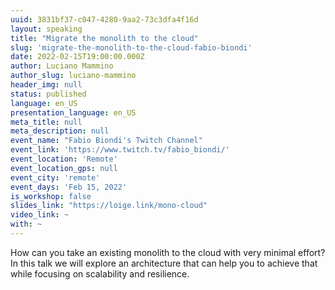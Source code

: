 ```yaml
---
uuid: 3831bf37-c047-4280-9aa2-73c3dfa4f16d
layout: speaking
title: "Migrate the monolith to the cloud"
slug: 'migrate-the-monolith-to-the-cloud-fabio-biondi'
date: 2022-02-15T19:00:00.000Z
author: Luciano Mammino
author_slug: luciano-mammino
header_img: null
status: published
language: en_US
presentation_language: en_US
meta_title: null
meta_description: null
event_name: "Fabio Biondi's Twitch Channel"
event_link: 'https://www.twitch.tv/fabio_biondi/'
event_location: 'Remote'
event_location_gps: null
event_city: 'remote'
event_days: 'Feb 15, 2022'
is_workshop: false
slides_link: "https://loige.link/mono-cloud"
video_link: ~
with: ~
---
```


How can you take an existing monolith to the cloud with very minimal effort? In this talk we will explore an architecture that can help you to achieve that while focusing on scalability and resilience.
